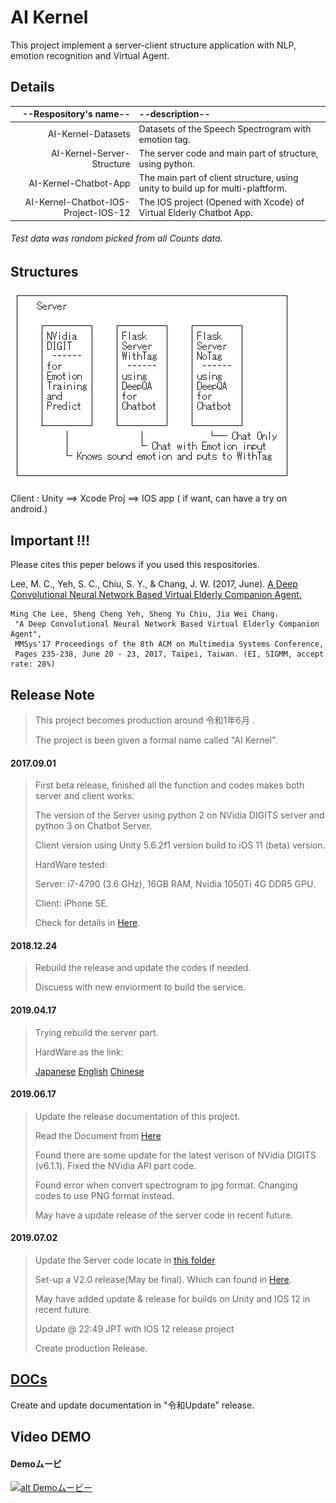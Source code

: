 # AI Kernel

This project implement a server-client structure application with NLP, emotion recognition and Virtual Agent.

## Details 
|    --Respository's name--            |      --description--                                                            |
| ------------------------------------:|:------------------------------------------------------------------------------- |
| AI-Kernel-Datasets                   | Datasets of the Speech Spectrogram with emotion tag.                            |
| AI-Kernel-Server-Structure           | The server code and main part of structure, using python.                       |
| AI-Kernel-Chatbot-App                | The main part of client structure, using unity to build up for multi-plaftform. |
| AI-Kernel-Chatbot-IOS-Project-IOS-12 | The IOS project (Opened with Xcode) of Virtual Elderly Chatbot App.             |

###### Test data was random picked from all Counts data.

## Structures

![alt text](/StructureMap.png)

 Client : Unity ==> Xcode Proj ==> IOS app ( if want, can have a try on android.)

## Important !!!

Please cites this peper belows if you used this respositories.

Lee, M. C., Yeh, S. C., Chiu, S. Y., & Chang, J. W. (2017, June). [A Deep Convolutional Neural Network Based Virtual Elderly Companion Agent.](http://dl.acm.org/citation.cfm?id=3083220)

```
Ming Che Lee, Sheng Cheng Yeh, Sheng Yu Chiu, Jia Wei Chang.
 "A Deep Convolutional Neural Network Based Virtual Elderly Companion Agent",
 MMSys'17 Proceedings of the 8th ACM on Multimedia Systems Conference,
 Pages 235-238, June 20 - 23, 2017, Taipei, Taiwan. (EI, SIGMM, accept rate: 28%)
```

## Release Note

> This project becomes production around 令和1年6月 . 
>
> The project is been given a formal name called "AI Kernel". 

#### 2017.09.01

> First beta release, finished all the function and codes makes both server and client works. 
>
> The version of the Server using python 2 on NVidia DIGITS server and python 3 on Chatbot Server. 
>
> Client version using Unity 5.6.2f1 version build to iOS 11 (beta) version. 
>
> HardWare tested: 
>
> Server: i7-4790 (3.6 GHz), 16GB RAM, Nvidia 1050Ti 4G DDR5 GPU. 
>
> Client: iPhone SE. 
>
> Check for details in [Here](https://github.com/AkishinoShiame/Graduated-Project). 

#### 2018.12.24

> Rebuild the release and update the codes if needed. 
>
> Discuess with new enviorment to build the service.  

#### 2019.04.17

> Trying rebuild the server part.
>
> HardWare as the link:
>
> [Japanese](.Docs#%E3%83%8F%E3%83%BC%E3%83%89%E3%82%A6%E3%82%A7%E3%82%A2%E3%81%AE%E6%BA%96%E5%82%99) [English](.Docs#hardware-prepration) [Chinese](.Docs#%E7%A1%AC%E9%AB%94%E9%85%8D%E7%BD%AE) 

#### 2019.06.17

> Update the release documentation of this project. 
>
> Read the Document from [Here](.Docs#content--%E7%9B%AE%E6%AC%A1--%E7%9B%AE%E9%8C%84) 
>
> Found there are some update for the latest verison of NVidia DIGITS (v6.1.1). Fixed the NVidia API part code. 
>
> Found error when convert spectrogram to jpg format. Changing codes to use PNG format instead. 
>
> May have a update release of the server code in recent future. 

#### 2019.07.02

> Update the Server code locate in [this folder](Virtual-Elderly-Chatbot-Server-Structure) 
>
> Set-up a V2.0 release(May be final). Which can found in [Here](https://github.com/AkishinoShiame/Virtual-Elderly-Chatbot-Server-Structure/releases/tag/V2.0). 
>
> May have added update & release for builds on Unity and IOS 12 in recent future.
>
> Update @ 22:49 JPT with IOS 12 release project 
>
> Create production Release.

## [DOCs](.Docs#content--%E7%9B%AE%E6%AC%A1--%E7%9B%AE%E9%8C%84)

Create and update documentation in "令和Update" release.

## Video DEMO

#### Demoムービ

[![alt Demoムービー](http://i3.ytimg.com/vi/OdDjb4pAgkU/maxresdefault.jpg)](https://youtu.be/OdDjb4pAgkU "Demoムービー０１")
